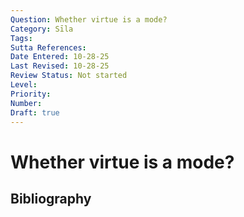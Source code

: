 ```yaml
---
Question: Whether virtue is a mode?
Category: Sīla
Tags: 
Sutta References: 
Date Entered: 10-28-25
Last Revised: 10-28-25
Review Status: Not started
Level: 
Priority: 
Number: 
Draft: true
---
```


# Whether virtue is a mode?

## Bibliography

<!-- 

Notes:



-->